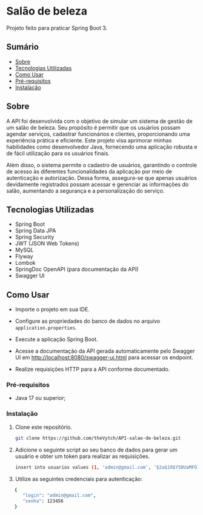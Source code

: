 # Salão de beleza

Projeto feito para praticar Spring Boot 3.

## Sumário

- [Sobre](#sobre)
- [Tecnologias Utilizadas](#tecnologias-utilizadas)
- [Como Usar](#como-usar)
- [Pré-requisitos](#Pré-requisitos)
- [Instalação](#Instalação)

## Sobre

A API foi desenvolvida com o objetivo de simular um sistema de gestão de um salão de beleza. Seu propósito é permitir que os usuários possam agendar serviços, cadastrar funcionários e clientes, proporcionando uma experiência prática e eficiente. Este projeto visa aprimorar minhas habilidades como desenvolvedor Java, fornecendo uma aplicação robusta e de fácil utilização para os usuários finais.

Além disso, o sistema permite o cadastro de usuários, garantindo o controle de acesso às diferentes funcionalidades da aplicação por meio de autenticação e autorização. Dessa forma, assegura-se que apenas usuários devidamente registrados possam acessar e gerenciar as informações do salão, aumentando a segurança e a personalização do serviço.

## Tecnologias Utilizadas

- Spring Boot
- Spring Data JPA
- Spring Security
- JWT (JSON Web Tokens)
- MySQL
- Flyway
- Lombok
- SpringDoc OpenAPI (para documentação da API)
- Swagger UI

## Como Usar

- Importe o projeto em sua IDE.
- Configure as propriedades do banco de dados no arquivo `application.properties`.
- Execute a aplicação Spring Boot.

- Acesse a documentação da API gerada automaticamente pelo Swagger UI em [http://localhost:8080/swagger-ui.html](http://localhost:8080/swagger-ui/index.html#/) para acessar os endpoint.
- Realize requisições HTTP para a API conforme documentado.

### Pré-requisitos

- Java 17 ou superior;

### Instalação

1. Clone este repositório.
   ```bash
   git clone https://github.com/theVytch/API-salao-de-beleza.git

2. Adicione o seguinte script ao seu banco de dados para gerar um usuário e obter um token para realizar as requisições.
   ```bash
   insert into usuarios values (1, 'admin@gmail.com', '$2a$10$Y50UaMFOxteibQEYLrwuHeehHYfcoafCopUazP12.rqB41bsolF5.', 'ROLE_ADMIN')

3. Utilize as seguintes credenciais para autenticação:
```bash
   {
      "login": "admin@gmail.com",
      "senha": 123456
   }
